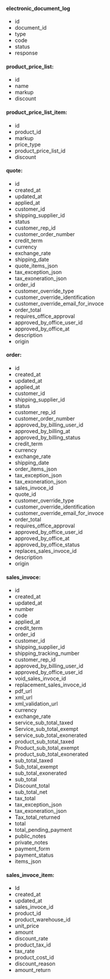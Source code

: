 #### electronic_document_log

* id
* document_id
* type
* code
* status
* response

#### product_price_list:

* id
* name
* markup
* discount

#### product_price_list_item:

* id
* product_id
* markup
* price_type
* product_price_list_id
* discount

#### quote:

* id
* created_at
* updated_at
* applied_at
* customer_id
* shipping_supplier_id
* status
* customer_rep_id
* customer_order_number
* credit_term
* currency
* exchange_rate
* shipping_date
* quote_items_json
* tax_exception_json
* tax_exoneration_json
* order_id
* customer_override_type
* customer_override_identification
* customer_override_email_for_invoce
* order_total
* requires_office_approval
* approved_by_office_user_id
* approved_by_office_at
* description
* origin

#### order:

* id
* created_at
* updated_at
* applied_at
* customer_id
* shipping_supplier_id
* status
* customer_rep_id
* customer_order_number
* approved_by_billing_user_id
* approved_by_billing_at
* approved_by_billing_status
* credit_term
* currency
* exchange_rate
* shipping_date
* order_items_json
* tax_exception_json
* tax_exoneration_json
* sales_invoce_id
* quote_id
* customer_override_type
* customer_override_identification
* customer_override_email_for_invoce
* order_total
* requires_office_approval
* approved_by_office_user_id
* approved_by_office_at
* approved_by_office_status
* replaces_sales_invoce_id
* description
* origin

#### sales_invoce:

* id
* created_at
* updated_at
* number
* code
* applied_at
* credit_term
* order_id
* customer_id
* shipping_supplier_id
* shipping_tracking_number
* customer_rep_id
* approved_by_billing_user_id
* approved_by_office_user_id
* void_sales_invoce_id
* replacement_sales_invoce_id
* pdf_url
* xml_url
* xml_validation_url
* currency
* exchange_rate
* service_sub_total_taxed
* Service_sub_total_exempt
* service_sub_total_exonerated
* product_sub_total_taxed
* Product_sub_total_exempt
* product_sub_total_exonerated
* sub_total_taxed
* Sub_total_exempt
* sub_total_exonerated
* sub_total
* Discount_total
* sub_total_net
* tax_total
* tax_exception_json
* tax_exoneration_json
* Tax_total_returned
* total
* total_pending_payment
* public_notes
* private_notes
* payment_form
* payment_status
* items_json

#### sales_invoce_item:

* Id
* created_at
* updated_at
* sales_invoce_id
* product_id
* product_warehouse_id
* unit_price
* amount
* discount_rate
* product_tax_id
* tax_rate
* product_cost_id
* discount_reason
* amount_return